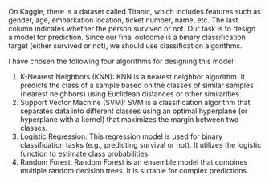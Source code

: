 On Kaggle, there is a dataset called Titanic, which includes features such as gender, age, embarkation location, ticket number, name, etc. The last column indicates whether the person survived or not. Our task is to design a model for prediction. Since our final outcome is a binary classification target (either survived or not), we should use classification algorithms.

I have chosen the following four algorithms for designing this model:

1. K-Nearest Neighbors (KNN): KNN is a nearest neighbor algorithm. It predicts the class of a sample based on the classes of similar samples (nearest neighbors) using Euclidean distances or other similarities.
2. Support Vector Machine (SVM): SVM is a classification algorithm that separates data into different classes using an optimal hyperplane (or hyperplane with a kernel) that maximizes the margin between two classes.
3. Logistic Regression: This regression model is used for binary classification tasks (e.g., predicting survival or not). It utilizes the logistic function to estimate class probabilities.
4. Random Forest: Random Forest is an ensemble model that combines multiple random decision trees. It is suitable for complex predictions.

